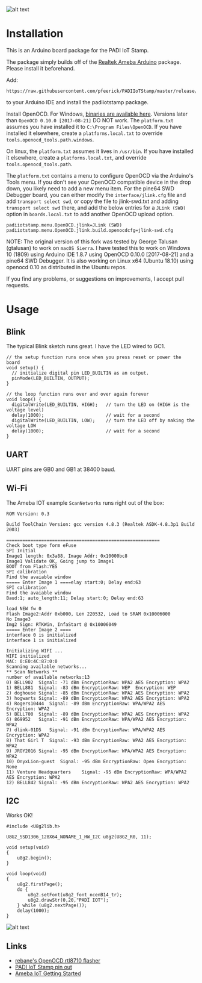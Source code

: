 ![alt text](./stlink-ftdi.jpg "PADI IoT Stamp with eBay STLink V2 and knock-off FTDI serial port")

# Installation

This is an Arduino board package for the PADI IoT Stamp.

The package simply builds off of the [Realtek Ameba Arduino](http://www.amebaiot.com/en/ameba-arduino-getting-started/) package.  Please install it beforehand.

Add:
```
https://raw.githubusercontent.com/pfeerick/PADIIoTStamp/master/release/package_padiiotstamp_index.json
```
to your Arduino IDE and install the padiiotstamp package.

Install OpenOCD.  For Windows, [binaries are available here](http://gnutoolchains.com/arm-eabi/openocd/). Versions later than `OpenOCD 0.10.0 [2017-08-21]` DO NOT work. The `platform.txt` assumes you have installed it to `C:\Program Files\OpenOCD`. If you have installed it elsewhere, create a `platforms.local.txt` to override `tools.openocd_tools.path.windows`.

On linux, the `platform.txt` assumes it lives in `/usr/bin`. If you have installed it elsewhere, create a `platforms.local.txt`, and override `tools.openocd_tools.path`.

The `platform.txt` contains a menu to configure OpenOCD via the Arduino's Tools menu.  If you don't see your OpenOCD compatible device in the drop down, you likely need to add a new menu item. For the pine64 SWD Debugger board, you can either modify the `interface/jlink.cfg` file and add `transport select swd`, or copy the file to jlink-swd.txt and adding `transport select swd` there, and add the below entries for a `JLink (SWD)` option in `boards.local.txt` to add another OpenOCD upload option.

```
padiiotstamp.menu.OpenOCD.jlink=JLink (SWD)
padiiotstamp.menu.OpenOCD.jlink.build.openocdcfg=jlink-swd.cfg
```

NOTE: The original version of this fork was tested by George Talusan (gtalusan) to work on `macOS Sierra`. I have tested this to work on Windows 10 (1809) using Arduino IDE 1.8.7 using OpenOCD 0.10.0 [2017-08-21] and a pine64 SWD Debugger. It is also working on Linux x64 (Ubuntu 18.10) using openocd 0.10 as distributed in the Ubuntu repos. 

If you find any problems, or suggestions on improvements, I accept pull requests.

# Usage


## Blink

The typical Blink sketch runs great.  I have the LED wired to GC1.

```
// the setup function runs once when you press reset or power the board
void setup() {
  // initialize digital pin LED_BUILTIN as an output.
  pinMode(LED_BUILTIN, OUTPUT);
}

// the loop function runs over and over again forever
void loop() {
  digitalWrite(LED_BUILTIN, HIGH);   // turn the LED on (HIGH is the voltage level)
  delay(1000);                       // wait for a second
  digitalWrite(LED_BUILTIN, LOW);    // turn the LED off by making the voltage LOW
  delay(1000);                       // wait for a second
}
```

## UART

UART pins are GB0 and GB1 at 38400 baud.

## Wi-Fi

The Ameba IOT example `ScanNetworks` runs right out of the box:

```
ROM Version: 0.3

Build ToolChain Version: gcc version 4.8.3 (Realtek ASDK-4.8.3p1 Build 2003) 

=========================================================
Check boot type form eFuse
SPI Initial
Image1 length: 0x3a88, Image Addr: 0x10000bc8
Image1 Validate OK, Going jump to Image1
BOOT from Flash:YES
SPI calibration
Find the avaiable window
===== Enter Image 1 ====elay start:0; Delay end:63
SPI calibration
Find the avaiable window
Baud:1; auto_length:11; Delay start:0; Delay end:63

load NEW fw 0
Flash Image2:Addr 0xb000, Len 220532, Load to SRAM 0x10006000
No Image3
Img2 Sign: RTKWin, InfaStart @ 0x10006049 
===== Enter Image 2 ====
interface 0 is initialized
interface 1 is initialized

Initializing WIFI ...
WIFI initialized
MAC: 0:E0:4C:87:0:0
Scanning available networks...
** Scan Networks **
number of available networks:13
0) BELL902	Signal: -71 dBm	EncryptionRaw: WPA2 AES	Encryption: WPA2
1) BELL881	Signal: -83 dBm	EncryptionRaw: WEP	Encryption: WEP
2) doghouse	Signal: -85 dBm	EncryptionRaw: WPA2 AES	Encryption: WPA2
3) hogwarts	Signal: -89 dBm	EncryptionRaw: WPA2 AES	Encryption: WPA2
4) Rogers10444	Signal: -89 dBm	EncryptionRaw: WPA/WPA2 AES	Encryption: WPA2
5) BELL700	Signal: -89 dBm	EncryptionRaw: WPA2 AES	Encryption: WPA2
6) 869952	Signal: -91 dBm	EncryptionRaw: WPA/WPA2 AES	Encryption: WPA2
7) dlink-01D5	Signal: -91 dBm	EncryptionRaw: WPA/WPA2 AES	Encryption: WPA2
8) That Girl T	Signal: -93 dBm	EncryptionRaw: WPA2 AES	Encryption: WPA2
9) JROY2016	Signal: -95 dBm	EncryptionRaw: WPA/WPA2 AES	Encryption: WPA2
10) OnyxLion-guest	Signal: -95 dBm	EncryptionRaw: Open	Encryption: None
11) Venture Headquarters	Signal: -95 dBm	EncryptionRaw: WPA/WPA2 AES	Encryption: WPA2
12) BELL842	Signal: -95 dBm	EncryptionRaw: WPA2 AES	Encryption: WPA2
```

## I2C

Works OK!

```
#include <U8g2lib.h>

U8G2_SSD1306_128X64_NONAME_1_HW_I2C u8g2(U8G2_R0, 11);

void setup(void)
{
	u8g2.begin();
}

void loop(void)
{
	u8g2.firstPage();
	do {
		u8g2.setFont(u8g2_font_ncenB14_tr);
		u8g2.drawStr(0,20,"PADI IOT");
	} while (u8g2.nextPage());
	delay(1000);
}
```

![alt text](./i2c.jpg "PADI IoT Stamp with eBay SSD1306 OLED")

## Links

* [rebane's OpenOCD rtl8710 flasher](https://bitbucket.org/rebane/rtl8710_openocd/src)
* [PADI IoT Stamp pin out](http://files.pine64.org/doc/PADI/documentation/padi-pinout-diagram.pdf)
* [Ameba IoT Getting Started](http://www.amebaiot.com/en/ameba-arduino-getting-started/)
